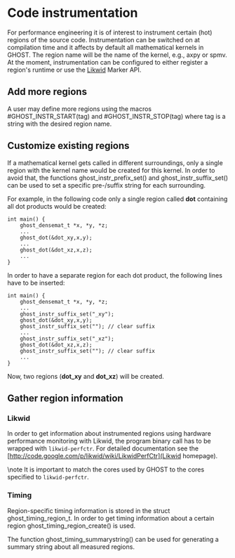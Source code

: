 Code instrumentation
====================

For performance engineering it is of interest to instrument certain (hot) regions of the source code.
Instrumentation can be switched on at compilation time and it affects by default all mathematical kernels in GHOST.
The region name will be the name of the kernel, e.g., axpy or spmv.
At the moment, instrumentation can be configured to either register a region's runtime or use the [Likwid](http://code.google.com/p/likwid/) Marker API.

Add more regions
----------------

A user may define more regions using the macros #GHOST_INSTR_START(tag) and #GHOST_INSTR_STOP(tag) where tag is a string with the desired region name.


Customize existing regions
--------------------------

If a mathematical kernel gets called in different surroundings, only a single region with the kernel name would be created for this kernel.
In order to avoid that, the functions ghost_instr_prefix_set() and ghost_instr_suffix_set() can be used to set a specific pre-/suffix string for each surrounding.

For example, in the following code only a single region called **dot** containing all dot products would be created:
~~~{.c}
int main() {
    ghost_densemat_t *x, *y, *z;
    ...
    ghost_dot(&dot_xy,x,y);
    ...
    ghost_dot(&dot_xz,x,z);
    ...
}
~~~

In order to have a separate region for each dot product, the following lines have to be inserted:
~~~{.c}
int main() {
    ghost_densemat_t *x, *y, *z;
    ...
    ghost_instr_suffix_set("_xy");
    ghost_dot(&dot_xy,x,y);
    ghost_instr_suffix_set(""); // clear suffix
    ...
    ghost_instr_suffix_set("_xz");
    ghost_dot(&dot_xz,x,z);
    ghost_instr_suffix_set(""); // clear suffix
    ...
}
~~~

Now, two regions (**dot_xy** and **dot_xz**) will be created.

Gather region information
-------------------------

### Likwid

In order to get information about instrumented regions using hardware performance monitoring with Likwid, the program binary call has to be wrapped with `likwid-perfctr`.
For detailed documentation see the [http://code.google.com/p/likwid/wiki/LikwidPerfCtr](Likwid homepage).

\note It is important to match the cores used by GHOST to the cores specified to `likwid-perfctr`.

### Timing

Region-specific timing information is stored in the struct ghost_timing_region_t. 
In order to get timing information about a certain region ghost_timing_region_create() is used.

The function ghost_timing_summarystring() can be used for generating a summary string about all measured regions.
